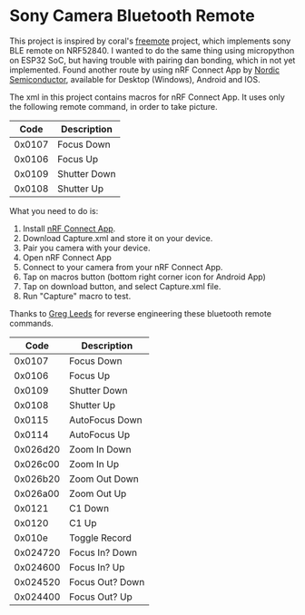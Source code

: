 # Sony Camera Bluetooth Remote

This project is inspired by coral's [freemote](https://github.com/coral/freemote) project, which implements sony BLE remote on NRF52840.
I wanted to do the same thing using micropython on ESP32 SoC, but having trouble with pairing dan bonding, which in not yet implemented.
Found another route by using nRF Connect App by [Nordic Semiconductor](https://www.nordicsemi.com/), available for Desktop (Windows), Android and IOS.

The xml in this project contains macros for nRF Connect App. It uses only the following remote command, in order to take picture.

| Code	    | Description     |
| --------- | --------------- |
| 0x0107	| Focus Down      |
| 0x0106	| Focus Up        |
| 0x0109	| Shutter Down    |
| 0x0108	| Shutter Up      |


What you need to do is:
1. Install [nRF Connect App](https://play.google.com/store/apps/details?id=no.nordicsemi.android.mcp&hl=en).
2. Download Capture.xml and store it on your device.
3. Pair you camera with your device.
4. Open nRF Connect App
5. Connect to your camera from your nRF Connect App.
6. Tap on macros button (bottom right corner icon for Android App)
7. Tap on download button, and select Capture.xml file.
8. Run "Capture" macro to test.


Thanks to [Greg Leeds](https://gregleeds.com/reverse-engineering-sony-camera-bluetooth/) for reverse engineering these bluetooth remote commands.

| Code	    | Description     |
| --------- | --------------- |
| 0x0107	| Focus Down      |
| 0x0106	| Focus Up        |
| 0x0109	| Shutter Down    |
| 0x0108	| Shutter Up      |
| 0x0115	| AutoFocus Down  |
| 0x0114	| AutoFocus Up    |
| 0x026d20	| Zoom In Down    |
| 0x026c00	| Zoom In Up      |
| 0x026b20	| Zoom Out Down   |
| 0x026a00	| Zoom Out Up     |
| 0x0121	| C1 Down         |
| 0x0120	| C1 Up           |
| 0x010e	| Toggle Record   |
| 0x024720	| Focus In? Down  |
| 0x024600	| Focus In? Up    |
| 0x024520	| Focus Out? Down |
| 0x024400	| Focus Out? Up   |
